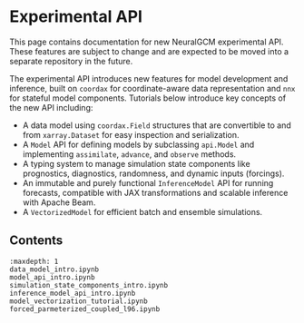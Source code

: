 # Experimental API

This page contains documentation for new NeuralGCM experimental API.
These features are subject to change and are expected to be moved into a separate repository in the future.

The experimental API introduces new features for model development and inference, built on `coordax` for coordinate-aware data representation and `nnx` for stateful model components.
Tutorials below introduce key concepts of the new API including:
* A data model using `coordax.Field` structures that are convertible to and from `xarray.Dataset` for easy inspection and serialization.
* A `Model` API for defining models by subclassing `api.Model` and implementing `assimilate`, `advance`, and `observe` methods.
* A typing system to manage simulation state components like prognostics, diagnostics, randomness, and dynamic inputs (forcings).
* An immutable and purely functional `InferenceModel` API for running forecasts, compatible with JAX transformations and scalable inference with Apache Beam.
* A `VectorizedModel` for efficient batch and ensemble simulations.

## Contents

```{toctree}
:maxdepth: 1
data_model_intro.ipynb
model_api_intro.ipynb
simulation_state_components_intro.ipynb
inference_model_api_intro.ipynb
model_vectorization_tutorial.ipynb
forced_parmeterized_coupled_l96.ipynb
```
